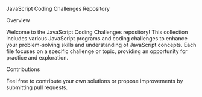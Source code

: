 JavaScript Coding Challenges Repository

Overview

Welcome to the JavaScript Coding Challenges repository! This collection includes various JavaScript programs and coding challenges to enhance your problem-solving skills and understanding of JavaScript concepts. Each file focuses on a specific challenge or topic, providing an opportunity for practice and exploration.

Contributions

Feel free to contribute your own solutions or propose improvements by submitting pull requests.
